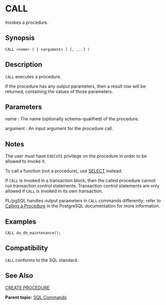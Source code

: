 # CALL

Invokes a procedure.

## Synopsis

``` {#sql_command_synopsis}
CALL <name> ( [ <argument> ] [, ...] )
```

## Description

`CALL` executes a procedure.

If the procedure has any output parameters, then a result row will be returned, containing the values of those parameters.

## Parameters

name
:   The name \(optionally schema-qualified\) of the procedure.

argument
:   An input argument for the procedure call.

## Notes

The user must have `EXECUTE` privilege on the procedure in order to be allowed to invoke it.

To call a function \(not a procedure\), use [SELECT](SELECT.html) instead.

If `CALL` is invoked in a transaction block, then the called procedure cannot run transaction control statements. Transaction control statements are only allowed if `CALL` is invoked in its own transaction.

PL/pgSQL handles output parameters in `CALL` commands differently; refer to [Calling a Procedure](https://www.postgresql.org/docs/12/plpgsql-control-structures.html#PLPGSQL-STATEMENTS-CALLING-PROCEDURE) in the PostgreSQL documentation for more information.

## Examples

```
CALL do_db_maintenance();
```

## Compatibility

`CALL` conforms to the SQL standard.

## See Also

[CREATE PROCEDURE](CREATE_PROCEDURE.html)

**Parent topic:** [SQL Commands](../sql_commands/sql_ref.html)


